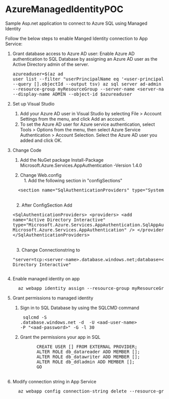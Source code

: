 # AzureManagedIdentityPOC
Sample Asp.net application to connect to Azure SQL using Managed Identity 

Follow the below steps to enable Manged Identity connection to App Service:
1. Grant database access to Azure AD user: Enable Azure AD authentication to SQL Database by assigning an Azure AD user as the Active Directory admin of the server.
   <br/> <pre>azureaduser=$(az ad user list --filter "userPrincipalName eq '&lt;user-principal-name&gt;'" --query [].objectId --output tsv)
    az sql server ad-admin create --resource-group myResourceGroup --server-name &lt;server-name&gt; --display-name ADMIN --object-id $azureaduser
    </pre>
    
2. Set up Visual Studio
    1. Add your Azure AD user in Visual Studio by selecting File > Account Settings from the menu, and click Add an account.
    2. To set the Azure AD user for Azure service authentication, select Tools > Options from the menu, then select Azure Service Authentication > Account Selection. Select the Azure AD user you added and click OK.
3. Change Code
    1. Add the NuGet package
        Install-Package Microsoft.Azure.Services.AppAuthentication -Version 1.4.0
      
    2. Change Web.config
    <br/>&nbsp;&nbsp;&nbsp;1. Add the following section in "configSections"
      <pre>  &lt;section name="SqlAuthenticationProviders" type="System.Data.SqlClient.SqlAuthenticationProviderConfigurationSection, System.Data, Version=4.0.0.0, Culture=neutral, PublicKeyToken=b77a5c561934e089" /&gt; </pre>
      
     <br/>&nbsp;&nbsp;&nbsp;2. After ConfigSection Add
       <pre>  &lt;SqlAuthenticationProviders&gt;
  &lt;providers&gt;
    <add name="Active Directory Interactive" type="Microsoft.Azure.Services.AppAuthentication.SqlAppAuthenticationProvider, Microsoft.Azure.Services.AppAuthentication" /&gt;
  &lt;/providers&gt;
&lt;/SqlAuthenticationProviders&gt;</pre>

    <br/>&nbsp;&nbsp;&nbsp;3. Change Connectionstring to 
    <br/> <pre>"server=tcp:&lt;server-name&gt;.database.windows.net;database=&lt;db-name&gt;;UID=AnyString;Authentication=Active Directory Interactive"
  </pre>
  
4. Enable managed identity on app
     <pre>  az webapp identity assign --resource-group myResourceGroup --name &lt;app-name&gt;  </pre>
  
5. Grant permissions to managed identity
    1. Sign in to SQL Database by using the SQLCMD command
           <pre> sqlcmd -S <server-name>.database.windows.net -d <db-name> -U &lt;aad-user-name&gt; -P "&lt;aad-password&gt;" -G -l 30 </pre>
    2. Grant the permissions your app in SQL
    <pre>
            CREATE USER [<identity-name>] FROM EXTERNAL PROVIDER;
            ALTER ROLE db_datareader ADD MEMBER [<identity-name>];
            ALTER ROLE db_datawriter ADD MEMBER [<identity-name>];
            ALTER ROLE db_ddladmin ADD MEMBER [<identity-name>];
            GO
            </pre>
6. Modify connection string in App Service
     <pre>  az webapp config connection-string delete --resource-group myResourceGroup --name &lt;app-name&gt; --setting-names MyDbConnection </pre>
